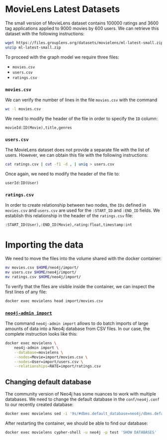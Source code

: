# MovieLens Latest Datasets

The small version of MovieLens dataset contains 100000 ratings and 3600 tag applications applied to 9000 movies by 600 users.
We can retrieve this dataset with the following instructions:
```bash
wget https://files.grouplens.org/datasets/movielens/ml-latest-small.zip
unzip ml-latest-small.zip
```

To proceed with the graph model we require three files:

- `movies.csv`
- `users.csv`
- `ratings.csv`

### `movies.csv`

We can verify the number of lines in the file `movies.csv` with the command
```bash
wc -l movies.csv
```

We need to modify the header of the file in order to specify the `ID` column:
```
movieId:ID(Movie),title,genres
```

### `users.csv`

The MovieLens dataset does not provide a separate file with the list of users. However, we can obtain this file with the following instructions:
```bash
cat ratings.csv | cut -f1 -d , | uniq > users.csv
```

Once again, we need to modify the header of the file to:
```
userId:ID(User)
```

### `ratings.csv`

In order to create relationship between two nodes, the `IDs` defined in `movies.csv` and `users.csv` are used for the `:START_ID` and `:END_ID` fields. We establish this relationship in the header of the `ratings.csv` file:

```
:START_ID(User),:END_ID(Movie),rating:float,timestamp:int
```

# Importing the data

We need to move the files into the volume shared with the docker container:

```bash
mv movies.csv $HOME/neo4j/import/
mv users.csv $HOME/neo4j/import/
mv ratings.csv $HOME/neo4j/import/
```

To verify that the files are visible inside the container, we can inspect the first lines of any file:
```bash
docker exec movielens head import/movies.csv
```

### [`neo4j-admin import`](https://neo4j.com/docs/operations-manual/current/tools/neo4j-admin/neo4j-admin-import/)

The command `neo4j-admin import` allows to do batch imports of large amounts of data into a Neo4j database from CSV files. In our case, the complete instruction looks like this: 
```bash
docker exec movielens \
    neo4j-admin import \
    --database=movielens \
    --nodes=Movie=import/movies.csv \
    --nodes=User=import/users.csv \
    --relationships=RATE=import/ratings.csv
```

## Changing default database
The community version of Neo4j has some nuances to work with multiple databases. We need to change the default database in the `conf/neo4j.conf` to our recently created database:

```bash
docker exec movielens sed -i '9s/#dbms.default_database=neo4j/dbms.default_database=movielens/' conf/neo4j.conf
```

After restarting the container, we should be able to find our database:

```bash
docker exec movielens cypher-shell -u neo4j -p test 'SHOW DATABASES'
```